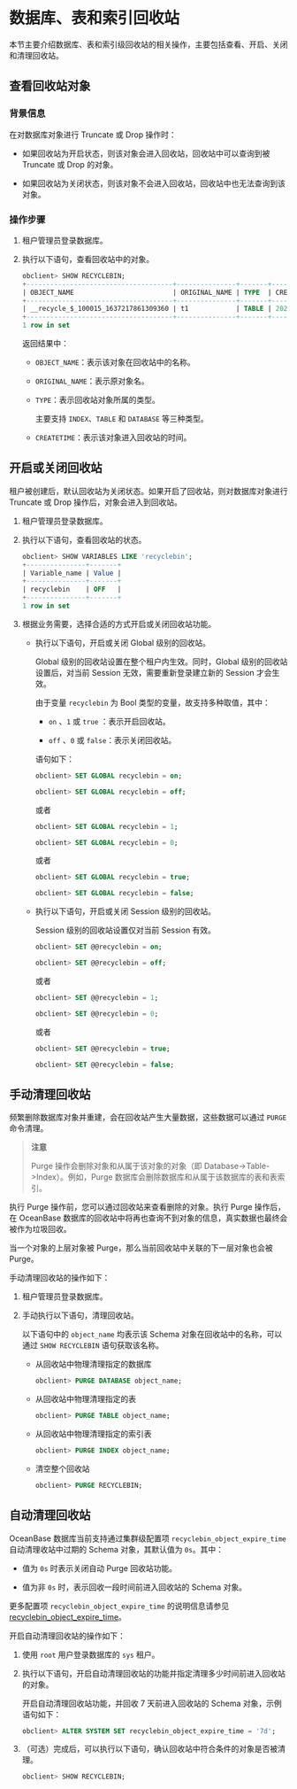 # 数据库、表和索引回收站

本节主要介绍数据库、表和索引级回收站的相关操作，主要包括查看、开启、关闭和清理回收站。

## 查看回收站对象

### 背景信息

在对数据库对象进行 Truncate 或 Drop 操作时：

* 如果回收站为开启状态，则该对象会进入回收站，回收站中可以查询到被 Truncate 或 Drop 的对象。

* 如果回收站为关闭状态，则该对象不会进入回收站，回收站中也无法查询到该对象。

### 操作步骤

1. 租户管理员登录数据库。

2. 执行以下语句，查看回收站中的对象。

   ```sql
   obclient> SHOW RECYCLEBIN;
   +-------------------------------------+---------------+-------+----------------------------+
   | OBJECT_NAME                         | ORIGINAL_NAME | TYPE  | CREATETIME                 |
   +-------------------------------------+---------------+-------+----------------------------+
   | __recycle_$_100015_1637217861309360 | t1            | TABLE | 2021-11-18 14:44:21.310663 |
   +-------------------------------------+---------------+-------+----------------------------+
   1 row in set
   ```

   返回结果中：

   * `OBJECT_NAME`：表示该对象在回收站中的名称。

   * `ORIGINAL_NAME`：表示原对象名。

   * `TYPE`：表示回收站对象所属的类型。

      主要支持 `INDEX`、`TABLE` 和 `DATABASE` 等三种类型。

   * `CREATETIME`：表示该对象进入回收站的时间。

## 开启或关闭回收站

租户被创建后，默认回收站为关闭状态。如果开启了回收站，则对数据库对象进行 Truncate 或 Drop 操作后，对象会进入到回收站。

1. 租户管理员登录数据库。

2. 执行以下语句，查看回收站的状态。

   ```sql
   obclient> SHOW VARIABLES LIKE 'recyclebin';
   +---------------+-------+
   | Variable_name | Value |
   +---------------+-------+
   | recyclebin    | OFF   |
   +---------------+-------+
   1 row in set
   ```

3. 根据业务需要，选择合适的方式开启或关闭回收站功能。

   * 执行以下语句，开启或关闭 Global 级别的回收站。

      Global 级别的回收站设置在整个租户内生效。同时，Global 级别的回收站设置后，对当前 Session 无效，需要重新登录建立新的 Session 才会生效。

      由于变量 `recyclebin` 为 Bool 类型的变量，故支持多种取值，其中：

      * `on` 、`1` 或 `true` ：表示开启回收站。

      * `off` 、`0` 或 `false`：表示关闭回收站。

      语句如下：

      ```sql
      obclient> SET GLOBAL recyclebin = on;
      
      obclient> SET GLOBAL recyclebin = off;
      ```

      或者

      ```sql
      obclient> SET GLOBAL recyclebin = 1;
      
      obclient> SET GLOBAL recyclebin = 0;
      ```

      或者

      ```sql
      obclient> SET GLOBAL recyclebin = true;
      
      obclient> SET GLOBAL recyclebin = false;
      ```

   * 执行以下语句，开启或关闭 Session 级别的回收站。

      Session 级别的回收站设置仅对当前 Session 有效。

      ```sql
      obclient> SET @@recyclebin = on;
      
      obclient> SET @@recyclebin = off;
      ```

      或者

      ```sql
      obclient> SET @@recyclebin = 1;
      
      obclient> SET @@recyclebin = 0;
      ```

      或者

      ```sql
      obclient> SET @@recyclebin = true;
      
      obclient> SET @@recyclebin = false;
      ```

## 手动清理回收站

频繁删除数据库对象并重建，会在回收站产生大量数据，这些数据可以通过 `PURGE` 命令清理。

>**注意**
>
>Purge 操作会删除对象和从属于该对象的对象（即 Database-\>Table-\>Index）。例如，Purge 数据库会删除数据库和从属于该数据库的表和表索引。

执行 Purge 操作前，您可以通过回收站来查看删除的对象。执行 Purge 操作后，在 OceanBase 数据库的回收站中将再也查询不到对象的信息，真实数据也最终会被作为垃圾回收。

当一个对象的上层对象被 Purge，那么当前回收站中关联的下一层对象也会被 Purge。

手动清理回收站的操作如下：

1. 租户管理员登录数据库。

2. 手动执行以下语句，清理回收站。

   以下语句中的 `object_name` 均表示该 Schema 对象在回收站中的名称，可以通过 `SHOW RECYCLEBIN` 语句获取该名称。

   * 从回收站中物理清理指定的数据库

     ```sql
     obclient> PURGE DATABASE object_name;
     ```

   * 从回收站中物理清理指定的表

     ```sql
     obclient> PURGE TABLE object_name;
     ```

   * 从回收站中物理清理指定的索引表

     ```sql
     obclient> PURGE INDEX object_name;
     ```

   * 清空整个回收站

     ```sql
     obclient> PURGE RECYCLEBIN;
     ```

## 自动清理回收站

OceanBase 数据库当前支持通过集群级配置项 `recyclebin_object_expire_time` 自动清理收站中过期的 Schema 对象，其默认值为 `0s`。其中：

* 值为 `0s` 时表示关闭自动 Purge 回收站功能。

* 值为非 `0s` 时，表示回收一段时间前进入回收站的 Schema 对象。

更多配置项 `recyclebin_object_expire_time` 的说明信息请参见 [recyclebin_object_expire_time](../../../1200.reference-guide/300.system-configuration-items/22900.recyclebin_object_expire_time.md)。

开启自动清理回收站的操作如下：

1. 使用 `root` 用户登录数据库的 `sys` 租户。

2. 执行以下语句，开启自动清理回收站的功能并指定清理多少时间前进入回收站的对象。

   开启自动清理回收站功能，并回收 7 天前进入回收站的 Schema 对象，示例语句如下：

   ```sql
   obclient> ALTER SYSTEM SET recyclebin_object_expire_time = '7d';
   ```

3. （可选）完成后，可以执行以下语句，确认回收站中符合条件的对象是否被清理。

   ```sql
   obclient> SHOW RECYCLEBIN;
   ```
